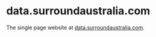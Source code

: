 # data.surroundaustralia.com
The single page website at [data.surroundaustralia.com](https://data.surroundaustralia.com).
